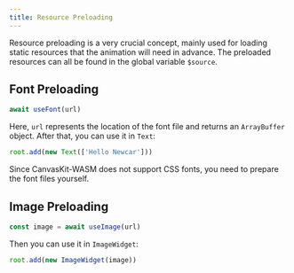 ```yaml
---
title: Resource Preloading
---
```


Resource preloading is a very crucial concept, mainly used for loading static resources that the animation will need in advance. The preloaded resources can all be found in the global variable `$source`.

## Font Preloading

```javascript
await useFont(url)
```

Here, `url` represents the location of the font file and returns an `ArrayBuffer` object. After that, you can use it in `Text`:

```javascript
root.add(new Text(['Hello Newcar']))
```

Since CanvasKit-WASM does not support CSS fonts, you need to prepare the font files yourself.

## Image Preloading

```javascript
const image = await useImage(url)
```

Then you can use it in `ImageWidget`:

```javascript
root.add(new ImageWidget(image))
```
